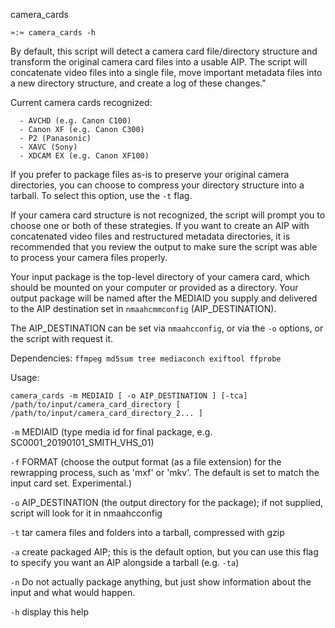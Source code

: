 camera_cards

`≈:≈ camera_cards -h`

By default, this script will detect a camera card file/directory structure and transform the original camera card files into a usable AIP. The script will concatenate video files into a single file, move important metadata files into a new directory structure, and create a log of these changes."
 
  Current camera cards recognized:
  
      - AVCHD (e.g. Canon C100)
      - Canon XF (e.g. Canon C300)
      - P2 (Panasonic)
      - XAVC (Sony)
      - XDCAM EX (e.g. Canon XF100)
      
If you prefer to package files as-is to preserve your original camera directories, you can choose to compress your directory structure into a tarball. To select this option, use the `-t` flag.

If your camera card structure is not recognized, the script will prompt you to choose one or both of these strategies. If you want to create an AIP with concatenated video files and restructured metadata directories, it is recommended that you review the output to make sure the script was able to process your camera files properly.

Your input package is the top-level directory of your camera card, which should be mounted on your computer or provided as a directory.
Your output package will be named after the MEDIAID you supply and delivered to the AIP destination set in `nmaahcmmconfig` (AIP_DESTINATION).

The AIP_DESTINATION can be set via `nmaahcconfig`, or via the `-o` options, or the script with request it.

Dependencies: `ffmpeg md5sum tree mediaconch exiftool ffprobe`

Usage: 

`camera_cards -m MEDIAID [ -o AIP_DESTINATION ] [-tca] /path/to/input/camera_card_directory [ /path/to/input/camera_card_directory_2... ]`

  `-m` MEDIAID (type media id for final package, e.g. SC0001_20190101_SMITH_VHS_01)
  
  `-f` FORMAT (choose the output format (as a file extension) for the rewrapping process, such as 'mxf' or 'mkv'. The default is set to match the input card set. Experimental.)
  
  `-o` AIP_DESTINATION (the output directory for the package); if not supplied, script will look for it in nmaahcconfig
  
  `-t` tar camera files and folders into a tarball, compressed with gzip
  
  `-a` create packaged AIP; this is the default option, but you can use this flag to specify you want an AIP alongside a tarball (e.g. `-ta`)
  
  `-n` Do not actually package anything, but just show information about the input and what would happen.
  
  `-h` display this help

